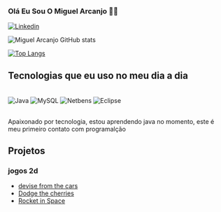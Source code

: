 ### Olá Eu Sou O Miguel Arcanjo 🖐🏼

[![Linkedin](https://img.shields.io/badge/LinkedIn-0077B5?style=for-the-badge&logo=linkedin&logoColor=white)](https://www.linkedin.com/in/miguel-de-lima/)

![Miguel Arcanjo GitHub stats](https://github-readme-stats.vercel.app/api?username=Mguelz&show_icons=true&theme=radical)

[![Top Langs](https://github-readme-stats.vercel.app/api/top-langs/?username=anuraghazra&layout=compact)](https://github.com/anuraghazra/github-readme-stats)

## Tecnologias que eu uso no meu dia a dia

<div style="display: inline_block"><br/> 
    <img align = "center" alt = "Java" src = "https://img.shields.io/badge/Java-ED8B00?style=for-the-badge&logo=java&logoColor=white" />
    <img align = "center" alt = "MySQL" src = "https://img.shields.io/badge/MySQL-00000F?style=for-the-badge&logo=mysql&logoColor=white" />
    <img align = "center" alt = "Netbens" src = "https://img.shields.io/badge/apache%20netbeans-1B6AC6?style=for-the-badge&logo=apache%20netbeans%20IDE&logoColor=white" />
    <img align = "center" alt = "Eclipse" src = "https://img.shields.io/badge/Eclipse-2C2255?style=for-the-badge&logo=eclipse&logoColor=white" />
<div><br/>

Apaixonado por tecnologia, estou aprendendo java no momento, este é meu primeiro contato com programalção

## Projetos
### jogos 2d 
- [devise from the cars](https://greenfoot.org/scenarios/29644)<br/>
- [Dodge the cherries](https://greenfoot.org/scenarios/29769)<br/>
- [Rocket in Space](https://greenfoot.org/scenarios/29878)

















<!--
**Mguelz/Mguelz** is a ✨ _special_ ✨ repository because its `README.md` (this file) appears on your GitHub profile.

Here are some ideas to get you started:

- 🔭 I’m currently working on ...
- 🌱 I’m currently learning ...
- 👯 I’m looking to collaborate on ...
- 🤔 I’m looking for help with ...
- 💬 Ask me about ...
- 📫 How to reach me: ...
- 😄 Pronouns: ...
- ⚡ Fun fact: ...
-->
